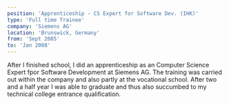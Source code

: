 ```yaml
---
position: 'Apprenticeship - CS Expert for Software Dev. (IHK)'
type: 'Full time Trainee'
company: 'Siemens AG'
location: 'Brunswick, Germany'
from: 'Sept 2005'
to: 'Jan 2008'
---
```

After I finished school, I did an apprenticeship as an Computer Science Expert fpor Software Development at Siemens AG. The training was carried out within the company and also partly at the vocational school. After two and a half year I was able to graduate and thus also succumbed to my technical college entrance qualification.